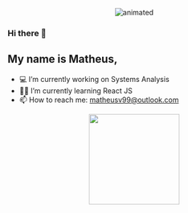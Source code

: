 <p align="center">
  <img src="https://user-images.githubusercontent.com/86197845/197306738-b98854eb-64f3-4367-b2d0-bc31f57f0564.gif" alt="animated" />
</p>


### Hi there 👋

## My name is Matheus, 


- 💻 I’m currently working on Systems Analysis
- 👨‍🎓 I’m currently learning React JS
- 📫 How to reach me: matheusv99@outlook.com


<div align="center">
  <a href="https://github.com/MatheusVieira9">
  <img height="180em" src="https://github-readme-stats.vercel.app/api?username=matheusvieira9&show_icons=true&theme=dark&include_all_commits=true&count_private=true"/>
</div>
